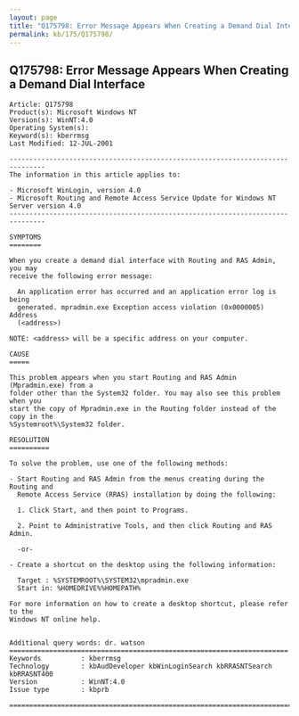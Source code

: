 ```yaml
---
layout: page
title: "Q175798: Error Message Appears When Creating a Demand Dial Interface"
permalink: kb/175/Q175798/
---
```


## Q175798: Error Message Appears When Creating a Demand Dial Interface

	Article: Q175798
	Product(s): Microsoft Windows NT
	Version(s): WinNT:4.0
	Operating System(s): 
	Keyword(s): kberrmsg
	Last Modified: 12-JUL-2001
	
	-------------------------------------------------------------------------------
	The information in this article applies to:
	
	- Microsoft WinLogin, version 4.0 
	- Microsoft Routing and Remote Access Service Update for Windows NT Server version 4.0 
	-------------------------------------------------------------------------------
	
	SYMPTOMS
	========
	
	When you create a demand dial interface with Routing and RAS Admin, you may
	receive the following error message:
	
	  An application error has occurred and an application error log is being
	  generated. mpradmin.exe Exception access violation (0x0000005) Address
	  (<address>)
	
	NOTE: <address> will be a specific address on your computer.
	
	CAUSE
	=====
	
	This problem appears when you start Routing and RAS Admin (Mpradmin.exe) from a
	folder other than the System32 folder. You may also see this problem when you
	start the copy of Mpradmin.exe in the Routing folder instead of the copy in the
	%Systemroot%\System32 folder.
	
	RESOLUTION
	==========
	
	To solve the problem, use one of the following methods:
	
	- Start Routing and RAS Admin from the menus creating during the Routing and
	  Remote Access Service (RRAS) installation by doing the following:
	
	  1. Click Start, and then point to Programs.
	
	  2. Point to Administrative Tools, and then click Routing and RAS Admin.
	
	  -or-
	
	- Create a shortcut on the desktop using the following information:
	
	  Target : %SYSTEMROOT%\SYSTEM32\mpradmin.exe
	  Start in: %HOMEDRIVE%%HOMEPATH%
	
	For more information on how to create a desktop shortcut, please refer to the
	Windows NT online help.
	
	
	Additional query words: dr. watson
	======================================================================
	Keywords          : kberrmsg 
	Technology        : kbAudDeveloper kbWinLoginSearch kbRRASNTSearch kbRRASNT400
	Version           : WinNT:4.0
	Issue type        : kbprb
	
	=============================================================================
	
